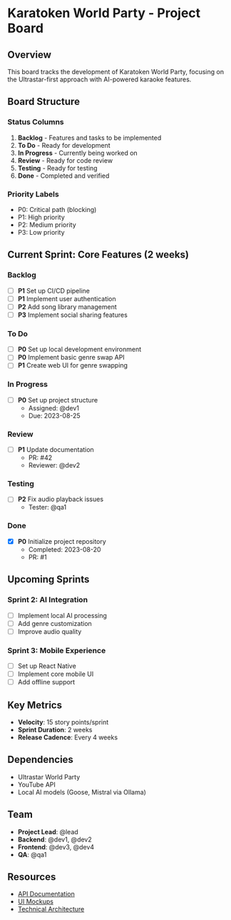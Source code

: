 # Karatoken World Party - Project Board

## Overview
This board tracks the development of Karatoken World Party, focusing on the Ultrastar-first approach with AI-powered karaoke features.

## Board Structure

### Status Columns
1. **Backlog** - Features and tasks to be implemented
2. **To Do** - Ready for development
3. **In Progress** - Currently being worked on
4. **Review** - Ready for code review
5. **Testing** - Ready for testing
6. **Done** - Completed and verified

### Priority Labels
- P0: Critical path (blocking)
- P1: High priority
- P2: Medium priority
- P3: Low priority

## Current Sprint: Core Features (2 weeks)

### Backlog
- [ ] **P1** Set up CI/CD pipeline
- [ ] **P1** Implement user authentication
- [ ] **P2** Add song library management
- [ ] **P3** Implement social sharing features

### To Do
- [ ] **P0** Set up local development environment
- [ ] **P0** Implement basic genre swap API
- [ ] **P1** Create web UI for genre swapping

### In Progress
- [ ] **P0** Set up project structure
  - Assigned: @dev1
  - Due: 2023-08-25

### Review
- [ ] **P1** Update documentation
  - PR: #42
  - Reviewer: @dev2

### Testing
- [ ] **P2** Fix audio playback issues
  - Tester: @qa1

### Done
- [x] **P0** Initialize project repository
  - Completed: 2023-08-20
  - PR: #1

## Upcoming Sprints

### Sprint 2: AI Integration
- [ ] Implement local AI processing
- [ ] Add genre customization
- [ ] Improve audio quality

### Sprint 3: Mobile Experience
- [ ] Set up React Native
- [ ] Implement core mobile UI
- [ ] Add offline support

## Key Metrics
- **Velocity**: 15 story points/sprint
- **Sprint Duration**: 2 weeks
- **Release Cadence**: Every 4 weeks

## Dependencies
- Ultrastar World Party
- YouTube API
- Local AI models (Goose, Mistral via Ollama)

## Team
- **Project Lead**: @lead
- **Backend**: @dev1, @dev2
- **Frontend**: @dev3, @dev4
- **QA**: @qa1

## Resources
- [API Documentation](/docs/API.md)
- [UI Mockups](/design/mockups)
- [Technical Architecture](/docs/ARCHITECTURE.md)
